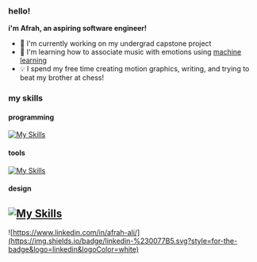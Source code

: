 ### hello!

**i'm Afrah, an aspiring software engineer!**

- :round_pushpin: I'm currently working on my undergrad capstone project
- 🌱 I'm learning how to associate music with emotions using [machine learning](https://github.com/afrah-ali/inTune)
- :bulb: I spend my free time creating motion graphics, writing, and trying to beat my brother at chess!

### my skills
#### programming
[![My Skills](https://skillicons.dev/icons?i=python,cs,java,go,react,angular,spring)](https://skillicons.dev)

#### tools
[![My Skills](https://skillicons.dev/icons?i=docker,postgres,mysql,mongodb,gcp)](https://skillicons.dev)
#### design
[![My Skills](https://skills.thijs.gg/icons?i=ae,ai,ps,figma)](https://skills.thijs.gg)
---

![https://www.linkedin.com/in/afrah-ali/](https://img.shields.io/badge/linkedin-%230077B5.svg?style=for-the-badge&logo=linkedin&logoColor=white)
